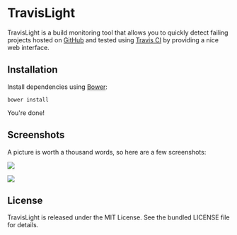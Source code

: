TravisLight
===========

TravisLight is a build monitoring tool that allows you to quickly detect
failing projects hosted on [GitHub](http://github.com) and tested using
[Travis CI](https://travis-ci.org/) by providing a nice web interface.


Installation
------------

Install dependencies using [Bower](http://twitter.github.com/bower/):

    bower install

You're done!


Screenshots
-----------

A picture is worth a thousand words, so here are a few screenshots:

![](https://raw.github.com/willdurand/TravisLight/master/doc/index.png)

![](https://raw.github.com/willdurand/TravisLight/master/doc/repos.png)


License
-------

TravisLight is released under the MIT License. See the bundled LICENSE file
for details.
